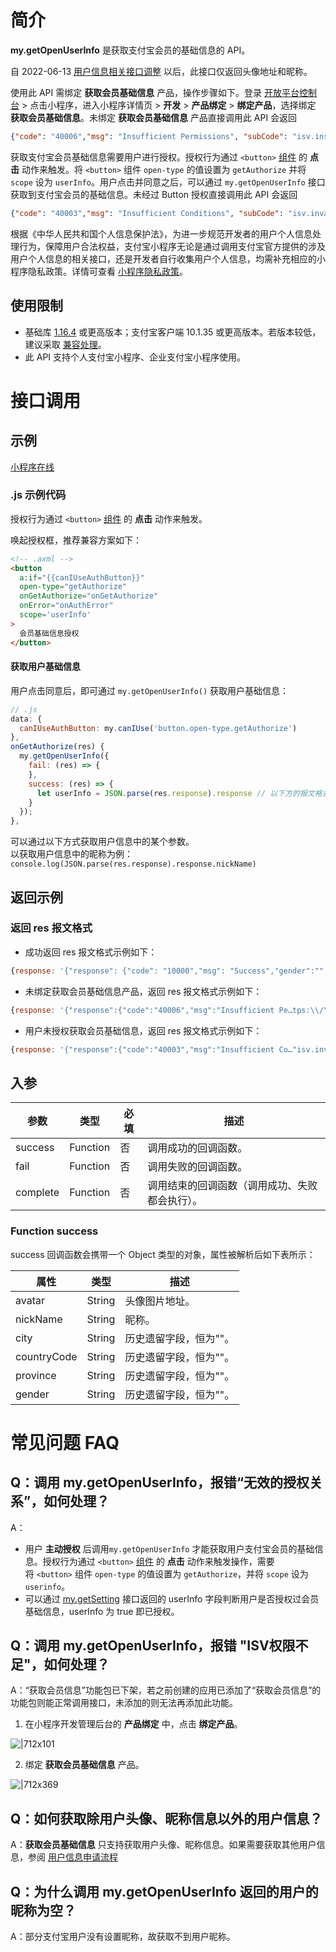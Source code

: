 # 简介
**my.getOpenUserInfo** 是获取支付宝会员的基础信息的 API。

自 2022-06-13 [用户信息相关接口调整](https://forum.alipay.com/mini-app/post/73101020) 以后，此接口仅返回头像地址和昵称。

使用此 API 需绑定 **获取会员基础信息** 产品，操作步骤如下。登录 [开放平台控制台](https://openhome.alipay.com/develop/manage) > 点击小程序，进入小程序详情页 > **开发** > **产品绑定** > **绑定产品**，选择绑定 **获取会员基础信息**。未绑定 **获取会员基础信息** 产品直接调用此 API 会返回
```json
{"code": "40006","msg": "Insufficient Permissions", "subCode": "isv.insufficient-isv-permissions", "subMsg": "ISV权限不足，建议在开发者中心检查对应功能是否已经添加，解决办法详见：https://docs.open.alipay.com/common/isverror"}
```

获取支付宝会员基础信息需要用户进行授权。授权行为通过 `<button>` [组件](https://opendocs.alipay.com/mini/component/button) 的 **点击** 动作来触发。将 `<button>` 组件 `open-type` 的值设置为 `getAuthorize` 并将 `scope` 设为 `userInfo`。用户点击并同意之后，可以通过 `my.getOpenUserInfo` 接口获取到支付宝会员的基础信息。未经过 Button 授权直接调用此 API 会返回
```json
{"code": "40003","msg": "Insufficient Conditions", "subCode": "isv.invalid-auth-relations", "subMsg": "无效的授权关系"}
```

根据《中华人民共和国个人信息保护法》，为进一步规范开发者的用户个人信息处理行为，保障用户合法权益，支付宝小程序无论是通过调用支付宝官方提供的涉及用户个人信息的相关接口，还是开发者自行收集用户个人信息，均需补充相应的小程序隐私政策。详情可查看 [小程序隐私政策](https://opendocs.alipay.com/mini/03lwro)。

## 使用限制
- 基础库 [1.16.4](https://opendocs.alipay.com/mini/framework/lib) 或更高版本；支付宝客户端 10.1.35 或更高版本。若版本较低，建议采取 [兼容处理](https://opendocs.alipay.com/mini/framework/compatibility)。
- 此 API 支持个人支付宝小程序、企业支付宝小程序使用。

# 接口调用

## 示例
[小程序在线](https://opendocs.alipay.com/openbox/mini/opendocs/get-user-info?view=preview&defaultPage=pages/index/index&defaultOpenedFiles=pages/index/index&theme=light) 

### .js 示例代码
授权行为通过 `<button>` [组件](https://opendocs.alipay.com/mini/component/button) 的 **点击** 动作来触发。

唤起授权框，推荐兼容方案如下：
```html
<!-- .axml -->
<button
  a:if="{{canIUseAuthButton}}"
  open-type="getAuthorize" 
  onGetAuthorize="onGetAuthorize"
  onError="onAuthError" 
  scope='userInfo'
>
  会员基础信息授权
</button>
```

#### 获取用户基础信息
用户点击同意后，即可通过 `my.getOpenUserInfo()` 获取用户基础信息：
```javascript
// .js 
data: {
  canIUseAuthButton: my.canIUse('button.open-type.getAuthorize')
},
onGetAuthorize(res) {
  my.getOpenUserInfo({
    fail: (res) => {
    },
    success: (res) => {
      let userInfo = JSON.parse(res.response).response // 以下方的报文格式解析两层 response
    }
  });
},
```
可以通过以下方式获取用户信息中的某个参数。<br />以获取用户信息中的昵称为例：`console.log(JSON.parse(res.response).response.nickName)`

## 返回示例

### 返回 res 报文格式

- 成功返回 res 报文格式示例如下：<br />
```js
{response: '{"response": {"code": "10000","msg": "Success","gender":"","countryCode":"","province":"","city":"","nickName": "XXX","avatar": "https://tfs.alipayobjects.com/images/partner/XXXXXXXX"}}'}
```

- 未绑定获取会员基础信息产品，返回 res 报文格式示例如下：<br />
```js
{response: '{"response":{"code":"40006","msg":"Insufficient Pe…tps:\\/\\/docs.open.alipay.com\\/common\\/isverror"}}'}
```

- 用户未授权获取会员基础信息，返回 res 报文格式示例如下：<br />
```js
{response: '{"response":{"code":"40003","msg":"Insufficient Co…"isv.invalid-auth-relations","subMsg":"无效的授权关系"}}'}
```

## 入参
| **参数** | **类型** | **必填** | **描述** |
| --- | --- | --- | --- |
| success  | Function | 否 | 调用成功的回调函数。 |
| fail | Function | 否 | 调用失败的回调函数。 |
| complete | Function | 否 | 调用结束的回调函数（调用成功、失败都会执行）。 |

### Function success
success 回调函数会携带一个 Object 类型的对象，属性被解析后如下表所示：

| **属性** | **类型** | **描述** |
| --- | --- | --- |
| avatar | String | 头像图片地址。 |
| nickName | String | 昵称。 |
| city | String | 历史遗留字段，恒为""。 |
| countryCode | String | 历史遗留字段，恒为""。 |
| province | String | 历史遗留字段，恒为""。 |
| gender | String | 历史遗留字段，恒为""。 |

# 常见问题 FAQ
## Q：调用 my.getOpenUserInfo，报错“无效的授权关系”，如何处理？
A：
- 用户 **主动授权** 后调用`my.getOpenUserInfo` 才能获取用户支付宝会员的基础信息。授权行为通过 `<button>` [组件](https://opendocs.alipay.com/mini/component/button) 的 **点击** 动作来触发操作，需要将 `<button>` 组件 `open-type` 的值设置为 `getAuthorize`，并将 `scope` 设为 `userinfo`。
- 可以通过 [my.getSetting](https://opendocs.alipay.com/mini/api/xmk3ml) 接口返回的 userInfo 字段判断用户是否授权过会员基础信息，userInfo 为 true 即已授权。

## Q：调用 my.getOpenUserInfo，报错 "ISV权限不足"，如何处理？
A：“获取会员信息”功能包已下架，若之前创建的应用已添加了“获取会员信息”的功能包则能正常调用接口，未添加的则无法再添加此功能。 

1. 在小程序开发管理后台的 **产品绑定** 中，点击 **绑定产品**。

![|712x101](https://gw.alipayobjects.com/mdn/rms_390dfd/afts/img/A*XL89TIDxbVoAAAAAAAAAAAAAARQnAQ)

2. 绑定 **获取会员基础信息** 产品。

![|712x369](https://gw.alipayobjects.com/mdn/rms_390dfd/afts/img/A*WaCESJQ8cBwAAAAAAAAAAAAAARQnAQ)

## Q：如何获取除用户头像、昵称信息以外的用户信息？
A：**获取会员基础信息** 只支持获取用户头像、昵称信息。如果需要获取其他用户信息，参阅 [用户信息申请流程](https://opendocs.alipay.com/common/02kkuu)

## Q：为什么调用 my.getOpenUserInfo 返回的用户的昵称为空？
A：部分支付宝用户没有设置昵称，故获取不到用户昵称。
